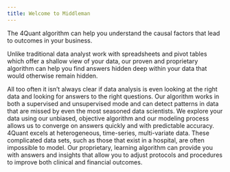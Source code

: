 ```yaml
---
title: Welcome to Middleman
---
```


The 4Quant algorithm can help you understand the causal factors that lead to
outcomes in your business.

Unlike traditional data analyst work with spreadsheets and pivot tables which
offer a shallow view of your data, our proven and proprietary algorithm can
help you find answers hidden deep within your data that would otherwise remain
hidden.

All too often it isn’t always clear if data analysis is even looking at the
right data and looking for answers to the right questions. Our algorithm works
in both a supervised and unsupervised mode and can detect patterns in data that
are missed by even the most seasoned data scientists. We explore your data
using our unbiased, objective algorithm and our modeling process allows us to
converge on answers quickly and with predictable accuracy. 4Quant excels at
heterogeneous, time-series, multi-variate data. These complicated data sets,
such as those that exist in a hospital, are often impossible to model. Our
proprietary, learning algorithm can provide you with answers and insights that
allow you to adjust protocols and procedures to improve both clinical and
financial outcomes.
